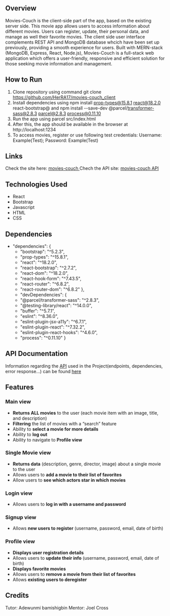 

<a id="overview"></a>
## Overview
Movies-Couch is the client-side part of the app, based on the existing server side. This movie app allows users to access information about different movies.
Users can register, update, their personal data, and manage as well their favorite movies.
The client side user interface complements REST API and MongoDB database whcich have been set up previously, providing a smooth experience for users. Built with MERN-stack (MongoDB, Express, React, Node.js), Movies-Couch is a full-stack web application which offers a user-friendly, responsive and efficient solution for those seeking movie information and management.

<a id="hot-to-tun"></a>
## How to Run
1. Clone repository using command git clone https://github.com/HerRA17/movies-couch_client
2. Install dependencies using npm install prop-types@15.8.1 react@18.2.0 react-bootstrap@ and npm install --save-dev @parcel/transformer-sass@2.8.3 parcel@2.8.3 process@0.11.10
3. Run the app using parcel src/index.html
4. After this, the app should be available in the browser at http://localhost:1234 
5. To access movies, register or use following test credentials: Username: Example(Test); Password: Example(Test)

<a id="links"></a>
## Links
Check the site here: <a href="https://movies-couch.netlify.app/"> movies-couch </a>
Chech the API site: <a href="https://github.com/HerRA17/movies-couch_api" > movies-couch API</a>

<a id="technologies-used"></a>
## Technologies Used
+ React
+ Bootstrap
+ Javascript
+ HTML
+ CSS

<a id="dependencies"></a>
## Dependencies
* "dependencies": {
  *  "bootstrap": "^5.2.3",
  *  "prop-types": "^15.8.1",
  *  "react": "^18.2.0",
  *  "react-bootstrap": "^2.7.2",
  *  "react-dom": "^18.2.0",
  *  "react-hook-form": "^7.43.5",
  *  "react-router": "^6.8.2",
  *  "react-router-dom": "^6.8.2"
  },
  * "devDependencies": {
   * "@parcel/transformer-sass": "^2.8.3",
   * "@testing-library/react": "^14.0.0",
   * "buffer": "^5.7.1",
   * "eslint": "^8.36.0",
   * "eslint-plugin-jsx-a11y": "^6.7.1",
   * "eslint-plugin-react": "^7.32.2",
   * "eslint-plugin-react-hooks": "^4.6.0",
   * "process": "^0.11.10"
  }

<a id="api"></a>
## API Documentation
Information regarding the <a href="https://github.com/HerRA17/movies-couch_api" target="_blank">API</a> used in the Project(endpoints, dependencies, error response...) can be found <a href="" target="_blank">here</a>

<a id="features"></a>
## Features

### Main view
- **Returns ALL movies** to the user (each movie item with an image, title, and description)
- **Filtering** the list of movies with a “search” feature
- Ability to **select a movie for more details**
- Ability to **log out**
- Ability to navigate to **Profile view**

### Single Movie view
- **Returns data** (description, genre, director, image) about a single movie to the user
- Allows users to **add a movie to their list of favorites**
- Allow users to **see which actors star in which movies**

### Login view
- Allows users to **log in with a username and password**

### Signup view
- Allows **new users to register** (username, password, email, date of birth)

### Profile view
- **Displays user registration details**
- Allows users to **update their info** (username, password, email, date of birth)
- **Displays favorite movies**
- Allows users to **remove a movie from their list of favorites**
- Allows **existing users to deregister**


<a id="credits"></a>
## Credits
Tutor: Adewunmi bamishigbin
Mentor: Joel Cross